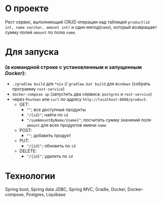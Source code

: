 # О проекте
Рест сервис, выполняющий CRUD операции над таблицей `product(id int, name varchar, amount int)` и один метод(`name`), который возвращает сумму полей `amount` по полю `name`.


# Для запуска 
### (в командной строке с установленным и запущенным *Docker*):
- `./gradlew build` для `*nix` // `gradlew.bat build` для `Windows` (собрать программу `rest-service`)
- `docker-compose up` (запустить два сервиса: `postgres` и `rest-service`)
- через `Postman` или `curl` по адресу `http://localhost:8080/product`:
    - GET: 
      - `""`; все доступные продукты
      - `"/{id}"`; найти по `id`
      - `"/sumAmountByName/{name}"`; посчитать сумму значений поля `amount` для всех продуктов имени `name`
    - POST:
      - `""`; добавить продукт
    - PUT: 
      - `"/{id}"`; обновить по `id` 
    - DELETE: 
      - `"/{id}"`; удалить по `id`
    

# Технологии
Spring boot, Spring data JDBC, Spring MVC, Gradle, Docker, Docker-compose, Postgres, Liquibase
